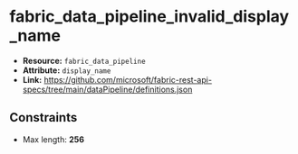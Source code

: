 # fabric_data_pipeline_invalid_display_name

- **Resource:** `fabric_data_pipeline`
- **Attribute:** `display_name`
- **Link:** https://github.com/microsoft/fabric-rest-api-specs/tree/main/dataPipeline/definitions.json

## Constraints
- Max length: **256**